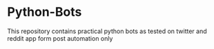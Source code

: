 # Python-Bots
This repository contains practical python bots as tested on twitter and reddit app form post automation only
